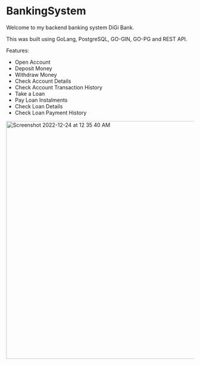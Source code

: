 # BankingSystem

Welcome to my backend banking system DiGi Bank.

This was built using GoLang, PostgreSQL, GO-GIN, GO-PG and REST API.

Features:
- Open Account
- Deposit Money
- Withdraw Money
- Check Account Details
- Check Account Transaction History
- Take a Loan
- Pay Loan Instalments
- Check Loan Details
- Check Loan Payment History

<img width="639" alt="Screenshot 2022-12-24 at 12 35 40 AM" src="https://user-images.githubusercontent.com/75164918/209395389-4594ce36-c9e5-4bbd-bb3b-c6e1b37258b6.png">
